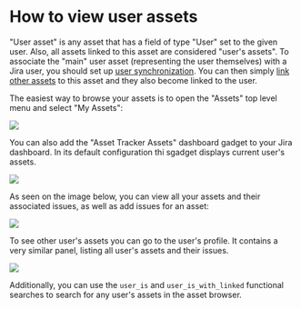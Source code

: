 # How to view user assets

"User asset" is any asset that has a field of type "User" set to the given user. Also, all assets linked to this asset are considered "user's assets". To associate the "main" user asset \(representing the user themselves\) with a Jira user, you should set up [user synchronization](how-to-synchronize-users.md). You can then simply [link other assets](../quick-start/creating-links-between-assets.md) to this asset and they also become linked to the user.

The easiest way to browse your assets is to open the "Assets" top level menu and select "My Assets":

![](https://confluence.spartez.com/download/attachments/34604600/myr-assets.png?version=1&modificationDate=1487174614551&api=v2&effects=drop-shadow)

You can also add the "Asset Tracker Assets" dashboard gadget to your Jira dashboard. In its default configuration thi sgadget displays current user's assets.

![](https://confluence.spartez.com/download/attachments/34604600/gadget.png?version=1&modificationDate=1487174614768&api=v2&effects=drop-shadow)

As seen on the image below, you can view all your assets and their associated issues, as well as add issues for an asset:

![](https://confluence.spartez.com/download/attachments/34604600/my-assets.png?version=1&modificationDate=1487174614660&api=v2&effects=drop-shadow)

To see other user's assets you can go to the user's profile. It contains a very similar panel, listing all user's assets and their issues. 

![](https://confluence.spartez.com/download/attachments/34604600/user-assets.png?version=2&modificationDate=1487174614306&api=v2&effects=drop-shadow)

Additionally, you can use the `user_is` and `user_is_with_linked` functional searches to search for any user's assets in the asset browser.

